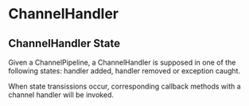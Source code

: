 # ChannelHandler

## ChannelHandler State

Given a ChannelPipeline, a ChannelHandler is supposed in one of the following states: handler added, handler removed or exception caught. 

When state transissions occur, corresponding callback methods with a channel handler will be invoked.

